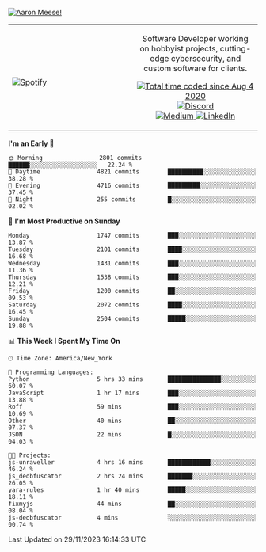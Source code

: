 [![Aaron Meese!](https://user-images.githubusercontent.com/17814535/88975338-a2aabf00-d27f-11ea-963f-8a19608716b4.png)](https://github.com/ajmeese7/readme-ascii "README ASCII")

<!-- Modified from project here: https://github.com/novatorem/novatorem -->
<table width="100%">
  <tr>
  <td width="50%">

&nbsp; <br> [![Spotify](https://ajmeese7.vercel.app/api/spotify)](https://open.spotify.com/user/ajmeese)

  </td>
  <td width="50%">
    <p align="center">
    Software Developer working on hobbyist projects, cutting-edge cybersecurity, and custom software for clients.
    </p>
    <p align="center">
      <a href="https://wakatime.com/@f726891d-3b02-46cd-9b60-e8c59f9e2b14">
        <img src="https://wakatime.com/badge/user/f726891d-3b02-46cd-9b60-e8c59f9e2b14.svg" alt="Total time coded since Aug 4 2020" title="WakaTime" />
      </a>
      <a href="http://link.aaronmeese.com/discord">
        <img src="https://img.shields.io/badge/discord-ajmeese7%234835-369?style=flat-square&logo=discord&logoColor=white&color=purple" alt="Discord" title="Discord">
      </a>
      <br />
      <a href="https://link.aaronmeese.com/medium">
        <img src="https://img.shields.io/badge/medium-ajmeese7-1DB954?style=flat-square&logo=medium&logoColor=white" alt="Medium" title="Medium">
      </a>
      <a href="https://link.aaronmeese.com/linkedin">
        <img src="https://img.shields.io/badge/linkedIn-aaronmeese-1DB954?style=flat-square&logo=linkedin&logoColor=white&color=blue" alt="LinkedIn" title="LinkedIn">
      </a>
    </p>
  </td>

</table>

[//]: <> (The `&nbsp;` is to have Aphelion take up more space)

<!--START_SECTION:waka-->
**I'm an Early 🐤** 

```text
🌞 Morning                2801 commits        ██████░░░░░░░░░░░░░░░░░░░   22.24 % 
🌆 Daytime                4821 commits        ██████████░░░░░░░░░░░░░░░   38.28 % 
🌃 Evening                4716 commits        █████████░░░░░░░░░░░░░░░░   37.45 % 
🌙 Night                  255 commits         █░░░░░░░░░░░░░░░░░░░░░░░░   02.02 % 
```
📅 **I'm Most Productive on Sunday** 

```text
Monday                   1747 commits        ███░░░░░░░░░░░░░░░░░░░░░░   13.87 % 
Tuesday                  2101 commits        ████░░░░░░░░░░░░░░░░░░░░░   16.68 % 
Wednesday                1431 commits        ███░░░░░░░░░░░░░░░░░░░░░░   11.36 % 
Thursday                 1538 commits        ███░░░░░░░░░░░░░░░░░░░░░░   12.21 % 
Friday                   1200 commits        ██░░░░░░░░░░░░░░░░░░░░░░░   09.53 % 
Saturday                 2072 commits        ████░░░░░░░░░░░░░░░░░░░░░   16.45 % 
Sunday                   2504 commits        █████░░░░░░░░░░░░░░░░░░░░   19.88 % 
```


📊 **This Week I Spent My Time On** 

```text
🕑︎ Time Zone: America/New_York

💬 Programming Languages: 
Python                   5 hrs 33 mins       ███████████████░░░░░░░░░░   60.07 % 
JavaScript               1 hr 17 mins        ███░░░░░░░░░░░░░░░░░░░░░░   13.88 % 
Roff                     59 mins             ███░░░░░░░░░░░░░░░░░░░░░░   10.69 % 
Other                    40 mins             ██░░░░░░░░░░░░░░░░░░░░░░░   07.37 % 
JSON                     22 mins             █░░░░░░░░░░░░░░░░░░░░░░░░   04.03 % 

🐱‍💻 Projects: 
js-unraveller            4 hrs 16 mins       ████████████░░░░░░░░░░░░░   46.24 % 
js_deobfuscator          2 hrs 24 mins       ███████░░░░░░░░░░░░░░░░░░   26.05 % 
yara-rules               1 hr 40 mins        █████░░░░░░░░░░░░░░░░░░░░   18.11 % 
fixmyjs                  44 mins             ██░░░░░░░░░░░░░░░░░░░░░░░   08.04 % 
js-deobfuscator          4 mins              ░░░░░░░░░░░░░░░░░░░░░░░░░   00.74 % 
```


 Last Updated on 29/11/2023 16:14:33 UTC
<!--END_SECTION:waka-->
